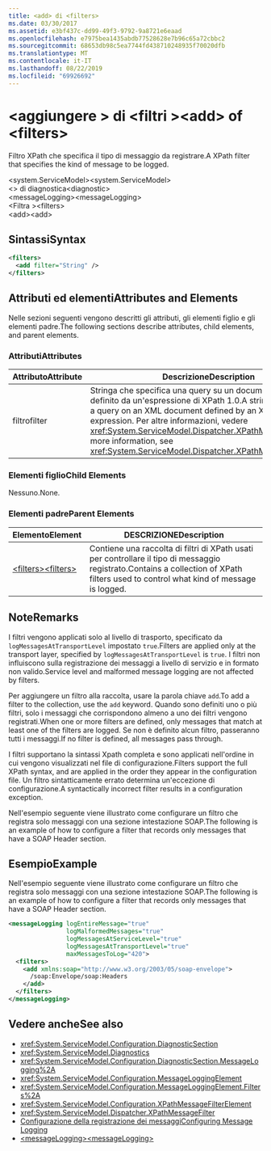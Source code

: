 ```yaml
---
title: <add> di <filters>
ms.date: 03/30/2017
ms.assetid: e3bf437c-dd99-49f3-9792-9a8721e6eaad
ms.openlocfilehash: e7975bea1435abdb77528628e7b96c65a72cbbc2
ms.sourcegitcommit: 68653db98c5ea7744fd438710248935f70020dfb
ms.translationtype: MT
ms.contentlocale: it-IT
ms.lasthandoff: 08/22/2019
ms.locfileid: "69926692"
---
```

# <a name="add-of-filters"></a><span data-ttu-id="e0bdb-102">\<aggiungere > di \<filtri ></span><span class="sxs-lookup"><span data-stu-id="e0bdb-102">\<add> of \<filters></span></span>
<span data-ttu-id="e0bdb-103">Filtro XPath che specifica il tipo di messaggio da registrare.</span><span class="sxs-lookup"><span data-stu-id="e0bdb-103">A XPath filter that specifies the kind of message to be logged.</span></span>  
  
 <span data-ttu-id="e0bdb-104">\<system.ServiceModel></span><span class="sxs-lookup"><span data-stu-id="e0bdb-104">\<system.ServiceModel></span></span>  
<span data-ttu-id="e0bdb-105">\<> di diagnostica</span><span class="sxs-lookup"><span data-stu-id="e0bdb-105">\<diagnostic></span></span>  
<span data-ttu-id="e0bdb-106">\<messageLogging></span><span class="sxs-lookup"><span data-stu-id="e0bdb-106">\<messageLogging></span></span>  
<span data-ttu-id="e0bdb-107">\<Filtra ></span><span class="sxs-lookup"><span data-stu-id="e0bdb-107">\<filters></span></span>  
<span data-ttu-id="e0bdb-108">\<add></span><span class="sxs-lookup"><span data-stu-id="e0bdb-108">\<add></span></span>  
  
## <a name="syntax"></a><span data-ttu-id="e0bdb-109">Sintassi</span><span class="sxs-lookup"><span data-stu-id="e0bdb-109">Syntax</span></span>  
  
```xml  
<filters>
  <add filter="String" />
</filters>
```  
  
## <a name="attributes-and-elements"></a><span data-ttu-id="e0bdb-110">Attributi ed elementi</span><span class="sxs-lookup"><span data-stu-id="e0bdb-110">Attributes and Elements</span></span>  
 <span data-ttu-id="e0bdb-111">Nelle sezioni seguenti vengono descritti gli attributi, gli elementi figlio e gli elementi padre.</span><span class="sxs-lookup"><span data-stu-id="e0bdb-111">The following sections describe attributes, child elements, and parent elements.</span></span>  
  
### <a name="attributes"></a><span data-ttu-id="e0bdb-112">Attributi</span><span class="sxs-lookup"><span data-stu-id="e0bdb-112">Attributes</span></span>  
  
|<span data-ttu-id="e0bdb-113">Attributo</span><span class="sxs-lookup"><span data-stu-id="e0bdb-113">Attribute</span></span>|<span data-ttu-id="e0bdb-114">Descrizione</span><span class="sxs-lookup"><span data-stu-id="e0bdb-114">Description</span></span>|  
|---------------|-----------------|  
|<span data-ttu-id="e0bdb-115">filtro</span><span class="sxs-lookup"><span data-stu-id="e0bdb-115">filter</span></span>|<span data-ttu-id="e0bdb-116">Stringa che specifica una query su un documento XML definito da un'espressione di XPath 1.0.</span><span class="sxs-lookup"><span data-stu-id="e0bdb-116">A string that specifies a query on an XML document defined by an XPath 1.0 expression.</span></span> <span data-ttu-id="e0bdb-117">Per altre informazioni, vedere <xref:System.ServiceModel.Dispatcher.XPathMessageFilter>.</span><span class="sxs-lookup"><span data-stu-id="e0bdb-117">For more information, see <xref:System.ServiceModel.Dispatcher.XPathMessageFilter>.</span></span>|  
  
### <a name="child-elements"></a><span data-ttu-id="e0bdb-118">Elementi figlio</span><span class="sxs-lookup"><span data-stu-id="e0bdb-118">Child Elements</span></span>  
 <span data-ttu-id="e0bdb-119">Nessuno.</span><span class="sxs-lookup"><span data-stu-id="e0bdb-119">None.</span></span>  
  
### <a name="parent-elements"></a><span data-ttu-id="e0bdb-120">Elementi padre</span><span class="sxs-lookup"><span data-stu-id="e0bdb-120">Parent Elements</span></span>  
  
|<span data-ttu-id="e0bdb-121">Elemento</span><span class="sxs-lookup"><span data-stu-id="e0bdb-121">Element</span></span>|<span data-ttu-id="e0bdb-122">DESCRIZIONE</span><span class="sxs-lookup"><span data-stu-id="e0bdb-122">Description</span></span>|  
|-------------|-----------------|  
|[<span data-ttu-id="e0bdb-123">\<filters></span><span class="sxs-lookup"><span data-stu-id="e0bdb-123">\<filters></span></span>](filters.md)|<span data-ttu-id="e0bdb-124">Contiene una raccolta di filtri di XPath usati per controllare il tipo di messaggio registrato.</span><span class="sxs-lookup"><span data-stu-id="e0bdb-124">Contains a collection of XPath filters used to control what kind of message is logged.</span></span>|  
  
## <a name="remarks"></a><span data-ttu-id="e0bdb-125">Note</span><span class="sxs-lookup"><span data-stu-id="e0bdb-125">Remarks</span></span>  
 <span data-ttu-id="e0bdb-126">I filtri vengono applicati solo al livello di trasporto, specificato da `logMessagesAtTransportLevel` impostato `true`.</span><span class="sxs-lookup"><span data-stu-id="e0bdb-126">Filters are applied only at the transport layer, specified by `logMessagesAtTransportLevel` is `true`.</span></span> <span data-ttu-id="e0bdb-127">I filtri non influiscono sulla registrazione dei messaggi a livello di servizio e in formato non valido.</span><span class="sxs-lookup"><span data-stu-id="e0bdb-127">Service level and malformed message logging are not affected by filters.</span></span>  
  
 <span data-ttu-id="e0bdb-128">Per aggiungere un filtro alla raccolta, usare la parola chiave `add`.</span><span class="sxs-lookup"><span data-stu-id="e0bdb-128">To add a filter to the collection, use the `add` keyword.</span></span> <span data-ttu-id="e0bdb-129">Quando sono definiti uno o più filtri, solo i messaggi che corrispondono almeno a uno dei filtri vengono registrati.</span><span class="sxs-lookup"><span data-stu-id="e0bdb-129">When one or more filters are defined, only messages that match at least one of the filters are logged.</span></span> <span data-ttu-id="e0bdb-130">Se non è definito alcun filtro, passeranno tutti i messaggi.</span><span class="sxs-lookup"><span data-stu-id="e0bdb-130">If no filter is defined, all messages pass through.</span></span>  
  
 <span data-ttu-id="e0bdb-131">I filtri supportano la sintassi Xpath completa e sono applicati nell'ordine in cui vengono visualizzati nel file di configurazione.</span><span class="sxs-lookup"><span data-stu-id="e0bdb-131">Filters support the full XPath syntax, and are applied in the order they appear in the configuration file.</span></span> <span data-ttu-id="e0bdb-132">Un filtro sintatticamente errato determina un'eccezione di configurazione.</span><span class="sxs-lookup"><span data-stu-id="e0bdb-132">A syntactically incorrect filter results in a configuration exception.</span></span>  
  
 <span data-ttu-id="e0bdb-133">Nell'esempio seguente viene illustrato come configurare un filtro che registra solo messaggi con una sezione intestazione SOAP.</span><span class="sxs-lookup"><span data-stu-id="e0bdb-133">The following is an example of how to configure a filter that records only messages that have a SOAP Header section.</span></span>  
  
## <a name="example"></a><span data-ttu-id="e0bdb-134">Esempio</span><span class="sxs-lookup"><span data-stu-id="e0bdb-134">Example</span></span>  
 <span data-ttu-id="e0bdb-135">Nell'esempio seguente viene illustrato come configurare un filtro che registra solo messaggi con una sezione intestazione SOAP.</span><span class="sxs-lookup"><span data-stu-id="e0bdb-135">The following is an example of how to configure a filter that records only messages that have a SOAP Header section.</span></span>  
  
```xml  
<messageLogging logEntireMessage="true"
                logMalformedMessages="true"
                logMessagesAtServiceLevel="true"
                logMessagesAtTransportLevel="true"
                maxMessagesToLog="420">
  <filters>
    <add xmlns:soap="http://www.w3.org/2003/05/soap-envelope">
      /soap:Envelope/soap:Headers
    </add>
  </filters>
</messageLogging>
```  
  
## <a name="see-also"></a><span data-ttu-id="e0bdb-136">Vedere anche</span><span class="sxs-lookup"><span data-stu-id="e0bdb-136">See also</span></span>

- <xref:System.ServiceModel.Configuration.DiagnosticSection>
- <xref:System.ServiceModel.Diagnostics>
- <xref:System.ServiceModel.Configuration.DiagnosticSection.MessageLogging%2A>
- <xref:System.ServiceModel.Configuration.MessageLoggingElement>
- <xref:System.ServiceModel.Configuration.MessageLoggingElement.Filters%2A>
- <xref:System.ServiceModel.Configuration.XPathMessageFilterElement>
- <xref:System.ServiceModel.Dispatcher.XPathMessageFilter>
- [<span data-ttu-id="e0bdb-137">Configurazione della registrazione dei messaggi</span><span class="sxs-lookup"><span data-stu-id="e0bdb-137">Configuring Message Logging</span></span>](../../../wcf/diagnostics/configuring-message-logging.md)
- [<span data-ttu-id="e0bdb-138">\<messageLogging></span><span class="sxs-lookup"><span data-stu-id="e0bdb-138">\<messageLogging></span></span>](messagelogging.md)
